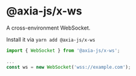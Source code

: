 # @axia-js/x-ws

A cross-environment WebSocket.

Install it via `yarn add @axia-js/x-ws`

```js
import { WebSocket } from '@axia-js/x-ws';

...
const ws = new WebSocket('wss://example.com');
```
